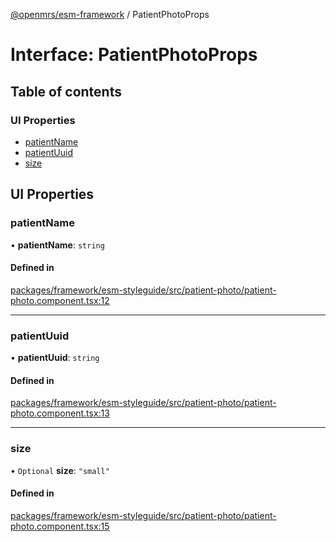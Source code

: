 [@openmrs/esm-framework](../API.md) / PatientPhotoProps

# Interface: PatientPhotoProps

## Table of contents

### UI Properties

- [patientName](PatientPhotoProps.md#patientname)
- [patientUuid](PatientPhotoProps.md#patientuuid)
- [size](PatientPhotoProps.md#size)

## UI Properties

### patientName

• **patientName**: `string`

#### Defined in

[packages/framework/esm-styleguide/src/patient-photo/patient-photo.component.tsx:12](https://github.com/Vishal772-pixel/openmrs-esm-core/blob/main/packages/framework/esm-styleguide/src/patient-photo/patient-photo.component.tsx#L12)

___

### patientUuid

• **patientUuid**: `string`

#### Defined in

[packages/framework/esm-styleguide/src/patient-photo/patient-photo.component.tsx:13](https://github.com/Vishal772-pixel/openmrs-esm-core/blob/main/packages/framework/esm-styleguide/src/patient-photo/patient-photo.component.tsx#L13)

___

### size

• `Optional` **size**: ``"small"``

#### Defined in

[packages/framework/esm-styleguide/src/patient-photo/patient-photo.component.tsx:15](https://github.com/Vishal772-pixel/openmrs-esm-core/blob/main/packages/framework/esm-styleguide/src/patient-photo/patient-photo.component.tsx#L15)
